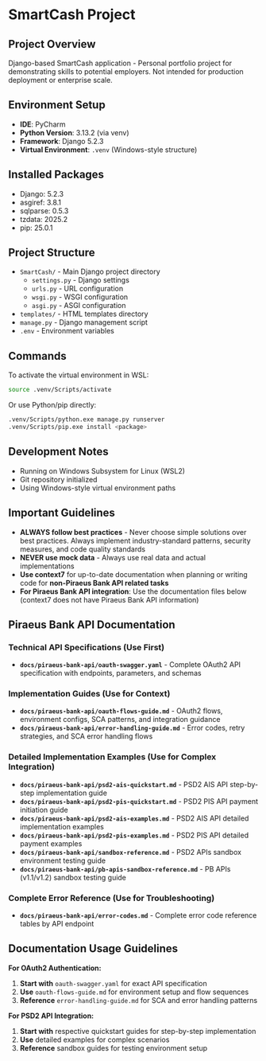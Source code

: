 # SmartCash Project

## Project Overview
Django-based SmartCash application - Personal portfolio project for demonstrating skills to potential employers. Not intended for production deployment or enterprise scale.

## Environment Setup
- **IDE**: PyCharm
- **Python Version**: 3.13.2 (via venv)
- **Framework**: Django 5.2.3
- **Virtual Environment**: `.venv` (Windows-style structure)

## Installed Packages
- Django: 5.2.3
- asgiref: 3.8.1
- sqlparse: 0.5.3
- tzdata: 2025.2
- pip: 25.0.1

## Project Structure
- `SmartCash/` - Main Django project directory
  - `settings.py` - Django settings
  - `urls.py` - URL configuration
  - `wsgi.py` - WSGI configuration
  - `asgi.py` - ASGI configuration
- `templates/` - HTML templates directory
- `manage.py` - Django management script
- `.env` - Environment variables

## Commands
To activate the virtual environment in WSL:
```bash
source .venv/Scripts/activate
```

Or use Python/pip directly:
```bash
.venv/Scripts/python.exe manage.py runserver
.venv/Scripts/pip.exe install <package>
```

## Development Notes
- Running on Windows Subsystem for Linux (WSL2)
- Git repository initialized
- Using Windows-style virtual environment paths

## Important Guidelines
- **ALWAYS follow best practices** - Never choose simple solutions over best practices. Always implement industry-standard patterns, security measures, and code quality standards
- **NEVER use mock data** - Always use real data and actual implementations
- **Use context7** for up-to-date documentation when planning or writing code for **non-Piraeus Bank API related tasks**
- **For Piraeus Bank API integration**: Use the documentation files below (context7 does not have Piraeus Bank API information)

## Piraeus Bank API Documentation

### Technical API Specifications (Use First)
- **`docs/piraeus-bank-api/oauth-swagger.yaml`** - Complete OAuth2 API specification with endpoints, parameters, and schemas

### Implementation Guides (Use for Context)
- **`docs/piraeus-bank-api/oauth-flows-guide.md`** - OAuth2 flows, environment configs, SCA patterns, and integration guidance
- **`docs/piraeus-bank-api/error-handling-guide.md`** - Error codes, retry strategies, and SCA error handling flows

### Detailed Implementation Examples (Use for Complex Integration)
- **`docs/piraeus-bank-api/psd2-ais-quickstart.md`** - PSD2 AIS API step-by-step implementation guide
- **`docs/piraeus-bank-api/psd2-pis-quickstart.md`** - PSD2 PIS API payment initiation guide
- **`docs/piraeus-bank-api/psd2-ais-examples.md`** - PSD2 AIS API detailed implementation examples
- **`docs/piraeus-bank-api/psd2-pis-examples.md`** - PSD2 PIS API detailed payment examples
- **`docs/piraeus-bank-api/sandbox-reference.md`** - PSD2 APIs sandbox environment testing guide
- **`docs/piraeus-bank-api/pb-apis-sandbox-reference.md`** - PB APIs (v1.1/v1.2) sandbox testing guide

### Complete Error Reference (Use for Troubleshooting)
- **`docs/piraeus-bank-api/error-codes.md`** - Complete error code reference tables by API endpoint

## Documentation Usage Guidelines

**For OAuth2 Authentication:**
1. **Start with** `oauth-swagger.yaml` for exact API specification
2. **Use** `oauth-flows-guide.md` for environment setup and flow sequences
3. **Reference** `error-handling-guide.md` for SCA and error handling patterns

**For PSD2 API Integration:**
1. **Start with** respective quickstart guides for step-by-step implementation
2. **Use** detailed examples for complex scenarios
3. **Reference** sandbox guides for testing environment setup
